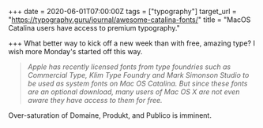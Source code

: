 +++
date = 2020-06-01T07:00:00Z
tags = ["typography"]
target_url = "https://typography.guru/journal/awesome-catalina-fonts/"
title = "MacOS Catalina users have access to premium typography."

+++
What better way to kick off a new week than with free,  amazing type? I wish more Monday's started off this way.

> _Apple has recently licensed fonts from type foundries such as Commercial Type, Klim Type Foundry and Mark Simonson Studio to be used as system fonts on Mac OS Catalina. But since these fonts are an optional download, many users of Mac OS X are not even aware they have access to them for free._

Over-saturation of Domaine, Produkt, and Publico is imminent.